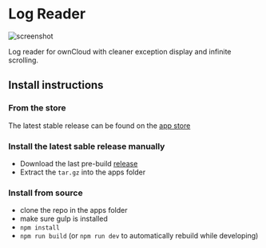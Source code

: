 # Log Reader

![screenshot](https://i.imgur.com/0oMjjpV.png)

Log reader for ownCloud with cleaner exception display and infinite scrolling.

## Install instructions

### From the store

The latest stable release can be found on the [app store](https://apps.owncloud.com/content/show.php?content=170871)


### Install the latest sable release manually

 - Download the last pre-build [release](https://github.com/icewind1991/logreader/releases/download/v1.1.3/logreader.tar.gz)
 - Extract the `tar.gz` into the apps folder
 
### Install from source

 - clone the repo in the apps folder
 - make sure gulp is installed
 - `npm install`
 - `npm run build` (or `npm run dev` to automatically rebuild while developing)
